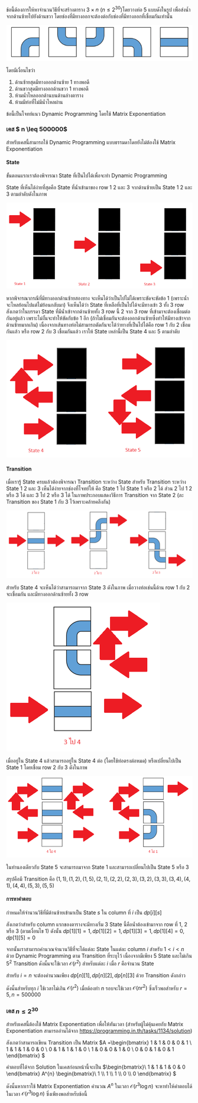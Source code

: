 ข้อนี้ต้องการให้หาจำนวนวิธีที่จะสร้างตาราง $3 \times n$ $(n \leq 2^{30})$โดยวางท่อ 5 แบบดังในรูป เพื่อส่งน้ำจากด้านซ้ายไปยังด้านขวา โดยช่องที่มีทางออกจะต้องต่อกับช่องที่มีทางออกที่เชื่อมกันเท่านั้น

![](../media/o61_oct_c2_longpipe/tiles.png)

โดยมีเงื่อนไขว่า
1. ด้านซ้ายสุดมีทางออกด้านซ้าย 1 ทางพอดี
2. ด้านขวาสุดมีทางออกด้านขวา 1 ทางพอดี
3. ห้ามน้ำไหลออกด้านบนด้านล่างตาราง
4. ห้ามมีท่อที่ไม่มีน้ำไหลผ่าน

ข้อนี้เป็นโจทย์แนว Dynamic Programming โดยใช้ Matrix Exponentiation

### เคส $ n \leq 500000$

สำหรับเคสนี้สามารถใช้  Dynamic Programming  แบบธรรมดาโดยยังไม่ต้องใช้ Matrix Exponentiation

#### State 

ขั้นตอนแรกเราต้องพิจารณา State ที่เป็นไปได้เพื่อจะทำ Dynamic Programming

State ที่เห็นได้ง่ายที่สุดคือ State ที่น้ำเข้ามาของ row 1 2 และ 3 จากด้านซ้ายเป็น State 1 2 และ 3 ตามลำดับดังในภาพ

![](../media/o61_oct_c2_longpipe/1.png)

หากพิจารณากรณีที่มีทางออกด้านซ้ายสองทาง จะเห็นได้ว่าเป็นไปไม่ได้เพราะขัดจะขัดข้อ 1 (เพราะน้ำจะไหลย้อนไปแต่ไม่ย้อนกลับมา) จึงเห็นได้ว่า State ที่เหลือที่เป็นไปได้จะมีทางเข้า 3 ทั้ง 3 row สังเกตว่าในบรรดา State ที่มีน้ำเข้าจากด้านซ้ายทั้ง 3 row นี้ 2 จาก 3 row ที่เข้ามาจะต้องเชื่อมต่อกันอยู่แล้ว เพราะไม่งั้นจะทำให้ขัดกับข้อ 1 อีก (ถ้าไม่เชื่อมกันจะต้องออกด้านซ้ายซึ่งทำให้มีทางเข้าจากด้านซ้ายมากเกิน) เนื่องจากเส้นทางท่อไม่สามารถตัดกันจะได้ว่าทางที่เป็นไปได้คือ row 1 กับ 2 เชื่อมกันแล้ว หรือ row 2 กับ 3 เชื่อมกันแล้ว เราให้ State เหล่านี้เป็น State 4 และ 5 ตามลำดับ

![](../media/o61_oct_c2_longpipe/2.png)

#### Transition 

เมื่อเรารู้ State ครบแล้วต้องพิจารณา Transition ระหว่าง State สำหรับ Transition ระหว่าง State 1 2 และ 3 เห็นได้ง่ายจากช่องที่โจทย์ให้ คือ State 1 ไป State 1 หรือ 2 ได้ ส่วน 2 ไป 1 2 หรือ 3 ได้ และ 3 ไป 2 หรือ 3 ได้ ในภาพประกอบแสดงวิธีการ Transition จาก State 2 (ละ Transition ของ State 1 กับ 3 ไว้เพราะคล้ายคลึงกัน)

![](../media/o61_oct_c2_longpipe/3.png)

สำหรับ State 4 จะเห็นได้ว่าสามารถมาจาก State 3 ดังในภาพ เมื่อวางท่อเช่นนี้ด้าน row 1 กับ 2 จะเชื่อมกัน และมีทางออกด้านซ้ายทั้ง 3 row

![](../media/o61_oct_c2_longpipe/4.png)

เมื่ออยู่ใน State 4 แล้วสามารถอยู่ใน State 4 ต่อ (โดยใช้ท่อตรงต่อหมด) หรือเปลี่ยนไปเป็น State 1 โดยเชื่อม row 2 กับ 3 ดังในภาพ

![](../media/o61_oct_c2_longpipe/5.png)

ในทำนองเดียวกับ State 5 จะสามารถมาจาก State 1 และสามารถเปลี่ยนไปเป็น State 5 หรือ 3

สรุปคือมี Transition คือ $(1,1), (1,2), (1,5), (2,1), (2,2), (2,3), (3,2), (3,3), (3,4), (4,1), (4,4), (5,3), (5,5)$ 

#### การหาคำตอบ

กำหนดให้จำนวนวิธีที่มีด้านซ้ายเข้ามาเป็น State $s$ ใน column ที่ $i$ เป็น $dp[i][s]$ 

สังเกตว่าสำหรับ column แรกของตารางจะมีทางเริ่ม 3 State นี้คือน้ำต้องเข้ามาจาก row ที่ 1, 2 หรือ 3 (ตามเงื่อนไข 1) ดังนั้น $dp[1][1] = 1, dp[1][2] = 1, dp[1][3]=1, dp[1][4]=0,dp[1][5]=0$ 

จากนั้นเราสามารถคำนวณจำนวนวิธีที่จะได้แต่ละ State ในแต่ละ column $i$ สำหรับ $1<i< n$ ด้วย Dynamic Programming ตาม Transition ที่ระบุไว้ เนื่องจากมีเพียง 5 State และไม่เกิน $5^2$ Transition ดังนั้นจะใช้เวลา $\mathcal{O}(r^2)$ สำหรับแต่ละ $i$ เมื่อ $r$ คือจำนวน State

สำหรับ $i=n$ จะต้องคำนวณเพียง $dp[n][1], dp[n][2], dp[n][3]$ ด้วย Transition ดังกล่าว

ดังนั้นสำหรับทุก $i$ ใช้เวลาไม่เกิน $\mathcal{O}(r^2)$ เมื่อต้องทำ $n$ รอบจะใช้เวลา $\mathcal{O}(nr^2)$ ซึ่งเร็วพอสำหรับ $r=5, n=500000$

### เคส $n \leq 2^{30}$

สำหรับเคสนี้ต้องใช้ Matrix Exponentiation เพื่อให้ทันเวลา (สำหรับผู้ไม่คุ้นเคยกับ Matrix Exponentiation สามารถอ่านได้จาก https://programming.in.th/tasks/1134/solution)

สังเกตว่าสามารถเขียน Transition เป็น Matrix $A =\begin{bmatrix} 1 & 1 & 0 & 0 & 1 \\ 1 &  1 &  1 &  0 & 0 \\ 0 &  1 &  1 &  1 & 0 \\ 1 &  0 &  0 &  1 & 0 \\ 0 & 0 & 1 & 0 & 1 \end{bmatrix}  $ 

คำตอบที่ได้จาก Solution ในเคสก่อนหน้านี้จะเป็น  $\begin{bmatrix}\ 1 & 1  & 1 & 0 & 0 \end{bmatrix} A^{n} \begin{bmatrix}\ 1 \\\ 1 \\\ 1 \\\ 0 \\\ 0 \end{bmatrix} $ 

ดังนั้นหากเราใช้ Matrix Exponentiation คำนวณ $A^n$ ในเวลา $\mathcal{O}(r^3 \log n)$ จะหาทำให้คำตอบได้ในเวลา $\mathcal{O}(r^3 \log n)$ ซึ่งเพียงพอสำหรับข้อนี้
